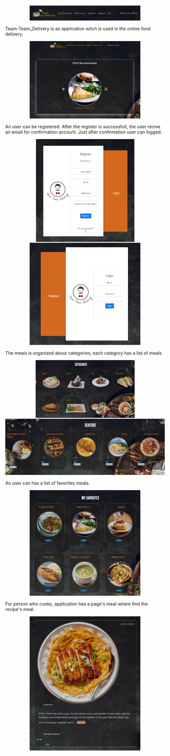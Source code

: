 <p align="center">
<img  src="images/poza16.jpg" width="350">
</p>

Team-Team_Delivery is an application witch is used in the online food delivery.

<p align="center">
<img src="images/poza10.jpg" width="350">
  </p>

An user can be registered. After the register is successfull, the user recive an email for confirmation account. Just after confirmation user can logged.

<p align="center">
  <img src="images/poza13.jpg" width="311" title="hover text">
  <img src="images/poza14.jpg" width="350" >
</p>


The meals is organized about categories, each category has a list of meals

<p align="center">
  <img src="images/poza11.jpg" width="313" title="hover text">
  <img src="images/poza17.jpg" width="510" >
</p>

An user can has a list of favorites meals.
<p align="center">
<img src="images/poza12.jpg" width="350">
</p>

For person who cooks, application has a page's meal where find the recipe's meal.
<p align="center">
<img  src="images/poza15.jpg" width="350">
</p>




